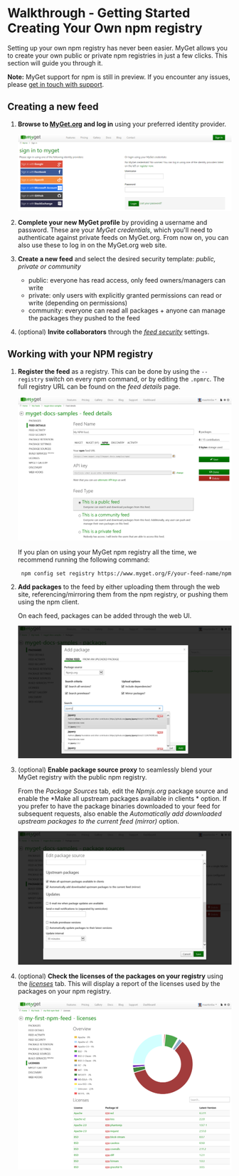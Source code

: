 # Walkthrough - Getting Started Creating Your Own npm registry

Setting up your own npm registry has never been easier. MyGet allows you to create your own public or private npm registries in just a few clicks. This section will guide you through it.

<p class="alert alert-info">
    <strong>Note:</strong> MyGet support for npm is still in preview. If you encounter any issues, please <a href="http://www.myget.org/support">get in touch with support</a>.
</p>

## Creating a new feed

1. **Browse to [MyGet.org][1] and log in** using your preferred identity provider.

	![Use an existing identity or create a MyGet account from scratch.](Images/authenticate.png)

2. **Complete your new MyGet profile** by providing a username and password. These are your *MyGet credentials*, which you'll need to authenticate against private feeds on MyGet.org. From now on, you can also use these to log in on the MyGet.org web site.

3. **Create a new feed** and select the desired security template: *public, private or community*

	* public: everyone has read access, only feed owners/managers can write
	* private: only users with explicitly granted permissions can read or write (depending on permissions)
	* community: everyone can read all packages + anyone can manage the packages they pushed to the feed

4. (optional) **Invite collaborators** through the *[feed security][2]* settings.

## Working with your NPM registry

1. **Register the feed** as a registry. This can be done by using the `--registry` switch on every npm command, or by editing the `.npmrc`. The full registry URL can be found on the *feed details* page.

	![NPM feed URL on MyGet](Images/npm-feed-details.png)

	If you plan on using your MyGet npm registry all the time, we recommend running the following command:

		npm config set registry https://www.myget.org/F/your-feed-name/npm

2. **Add packages** to the feed by either uploading them through the web site, referencing/mirroring them from the npm registry, or pushing them using the npm client.

	On each feed, packages can be added through the web UI.

	![Add package from NPM registry](Images/add-npm-fromfeed.png)

3. (optional) **Enable package source proxy** to seamlessly blend your MyGet registry with the public npm registry.

	From the *Package Sources* tab, edit the *Npmjs.org* package source and enable the *Make all upstream packages available in clients * option. If you prefer to have the package binaries downloaded to your feed for subsequent requests, also enable the *Automatically add downloaded upstream packages to the current feed (mirror)* option.

	![Mix your npm registry with the public npm registry](Images/proxy-npm-registry.png)

4. (optional) **Check the licenses of the packages on your registry** using the *[licenses][3]* tab. This will display a report of the licenses used by the packages on your npm registry.

	![Inspect package licenses](Images/npm-licenses.png)

[1]: http://www.myget.org
[2]: http://docs.myget.org/docs/reference/feed-security
[3]: http://docs.myget.org/docs/reference/license-analysis
